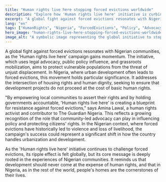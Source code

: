 ```yaml
---
title: "Human rights live here stopping forced evictions worldwide"
description: "Explore how 'Human rights live here' initiative is curbing forced evictions, impacting lives in Nigeria and beyond."
excerpt: "A global fight against forced evictions resonates with Nigerian communities."
lang: "en"
tags: ["HumanRights", "Nigeria", "ForcedEvictions", "Policy", "Advocacy"]
hero_image: "human-rights-live-here-stopping-forced-evictions-worldwide.png"
image_alt: "A symbolic image representing the global initiative to stop forced evictions"
---
```


A global fight against forced evictions resonates with Nigerian communities, as the 'Human rights live here' campaign gains momentum. The initiative, which uses legal advocacy, public policy influence, and grassroots mobilization, aims to protect vulnerable populations from the threat of unjust displacement. In Nigeria, where urban development often leads to forced evictions, this movement holds particular significance. It addresses the intersection of housing rights and human dignity, seeking to ensure that development projects do not proceed at the cost of basic human rights.

"By empowering local communities to assert their rights and by holding governments accountable, 'Human rights live here' is creating a blueprint for resistance against forced evictions," says Amina Lawal, a human rights activist and contributor to The Guardian Nigeria. This reflects a growing recognition of the role that community-led advocacy can play in influencing policy and protecting citizens' rights. In the Nigerian context, where forced evictions have historically led to violence and loss of livelihood, the campaign's success could represent a significant shift in how the country handles urbanization and development.

As the 'Human rights live here' initiative continues to challenge forced evictions, its ripple effect is felt globally, but its core message is deeply rooted in the experiences of Nigerian communities. It reminds us that development should never come at the expense of human rights, and that in Nigeria, as in the rest of the world, people's homes are the cornerstones of their lives.